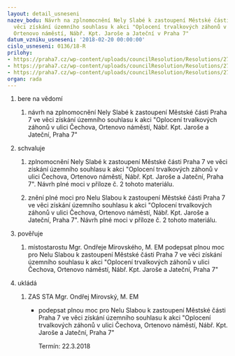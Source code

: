 ```yaml
---
layout: detail_usneseni
nazev_bodu: Návrh na zplnomocnění Nely Slabé k zastoupení Městské části Praha 7 ve
  věci získání územního souhlasu k akci "Oplocení trvalkových záhonů v ulici Čechova,
  Ortenovo náměstí, Nábř. Kpt. Jaroše a Jateční v Praha 7"
datum_vzniku_usneseni: '2018-02-20 00:00:00'
cislo_usneseni: 0136/18-R
prilohy:
- https://praha7.cz/wp-content/uploads/councilResolution/Resolutions/27209/export/Duvodova_zprava_zahony~327357.docx
- https://praha7.cz/wp-content/uploads/councilResolution/Resolutions/27209/export/PLNA__MOC_NS_ZAHONY_ZVEREJNIT~327355.docx
- https://praha7.cz/wp-content/uploads/councilResolution/Resolutions/27209/export/export~328419.pdf
organ: rada
---
```

<ol id="urzList" class="urzList_view"><li class="urzClass1" id=""><span name="1">bere na vědomí</span><ol class="urzOlClass decimal "><li class="urzClass2" id="" style="text-align: left;"><span><p>návrh na zplnomocnění Nely Slabé k zastoupení Městské části Praha 7 ve věci získání územního souhlasu k akci "Oplocení trvalkových záhonů v ulici Čechova, Ortenovo náměstí, Nábř. Kpt. Jaroše a Jateční, Praha 7"</p></span></li></ol></li><li class="urzClass1" id=""><span name="24">schvaluje</span><ol class="urzOlClass decimal "><li class="urzClass2" id="" style="text-align: left;"><span><p>zplnomocnění Nely Slabé k zastoupení Městské části Praha 7 ve věci získání územního souhlasu k akci "Oplocení trvalkových záhonů v ulici Čechova, Ortenovo náměstí, Nábř. Kpt. Jaroše a Jateční, Praha 7". Návrh plné moci v příloze č. 2 tohoto materiálu.</p></span></li><li class="urzClass2" id="" style="text-align: left;"><span><p>znění plné moci pro Nelu Slabou&nbsp;k zastoupení Městské části Praha 7 ve věci získání územního souhlasu k akci "Oplocení trvalkových záhonů v ulici Čechova, Ortenovo náměstí, Nábř. Kpt. Jaroše a Jateční, Praha 7". Návrh plné moci v příloze č. 2 tohoto materiálu.</p></span></li></ol></li><li class="urzClass1" id=""><span name="16">pověřuje</span><ol class="urzOlClass decimal "><li class="urzClass2" id="" style="text-align: left;"><span><p>místostarostu Mgr. Ondřeje Mirovského, M. EM podepsat plnou moc pro Nelu Slabou&nbsp;k zastoupení Městské části Praha 7 ve věci získání územního souhlasu k akci "Oplocení trvalkových záhonů v ulici Čechova, Ortenovo náměstí, Nábř. Kpt. Jaroše a Jateční, Praha 7"</p></span></li></ol></li><li class="urzClass1" id="urzUkoly"><span name="1">ukládá</span><ol class="urzOlClass"><li class="urzClass2"><span><p>ZAS STA Mgr. Ondřej Mirovský, M. EM</p></span><ul class="urzUlClass"><li class="urzClass3"><span><p>podepsat plnou moc pro Nelu Slabou k zastoupení Městské části Praha 7 ve věci získání územního souhlasu k akci "Oplocení trvalkových záhonů v ulici Čechova, Ortenovo náměstí, Nábř. Kpt. Jaroše a Jateční, Praha 7"</p></span><span class="urzUkolTermin">  Termín:&nbsp;22.3.2018</span></li></ul></li></ol></li></ol>